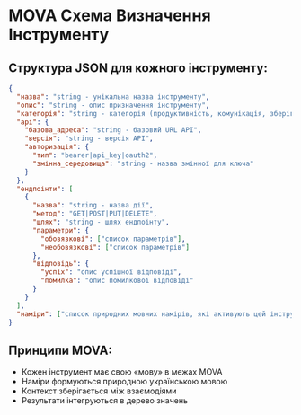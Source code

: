 # MOVA Схема Визначення Інструменту

## Структура JSON для кожного інструменту:

```json
{
  "назва": "string - унікальна назва інструменту",
  "опис": "string - опис призначення інструменту",
  "категорія": "string - категорія (продуктивність, комунікація, зберігання)",
  "api": {
    "базова_адреса": "string - базовий URL API",
    "версія": "string - версія API",
    "авторизація": {
      "тип": "bearer|api_key|oauth2",
      "змінна_середовища": "string - назва змінної для ключа"
    }
  },
  "ендпоінти": [
    {
      "назва": "string - назва дії",
      "метод": "GET|POST|PUT|DELETE",
      "шлях": "string - шлях ендпоінту",
      "параметри": {
        "обовязкові": ["список параметрів"],
        "необовязкові": ["список параметрів"]
      },
      "відповідь": {
        "успіх": "опис успішної відповіді",
        "помилка": "опис помилкової відповіді"
      }
    }
  ],
  "наміри": ["список природних мовних намірів, які активують цей інструмент"]
}
```

## Принципи MOVA:
- Кожен інструмент має свою «мову» в межах MOVA
- Наміри формуються природною українською мовою
- Контекст зберігається між взаємодіями
- Результати інтегруються в дерево значень
